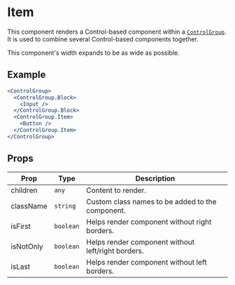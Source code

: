 # Item

This component renders a Control-based component within a [`ControlGroup`](./ControlGroup.md). It is used to combine several Control-based components together.

This component's width expands to be as wide as possible.

## Example

```jsx
<ControlGroup>
  <ControlGroup.Block>
    <Input />
  </ControlGroup.Block>
  <ControlGroup.Item>
    <Button />
  </ControlGroup.Item>
</ControlGroup>
```

## Props

| Prop      | Type      | Description                                        |
| --------- | --------- | -------------------------------------------------- |
| children  | `any`     | Content to render.                                 |
| className | `string`  | Custom class names to be added to the component.   |
| isFirst   | `boolean` | Helps render component without right borders.      |
| isNotOnly | `boolean` | Helps render component without left/right borders. |
| isLast    | `boolean` | Helps render component without left borders.       |
